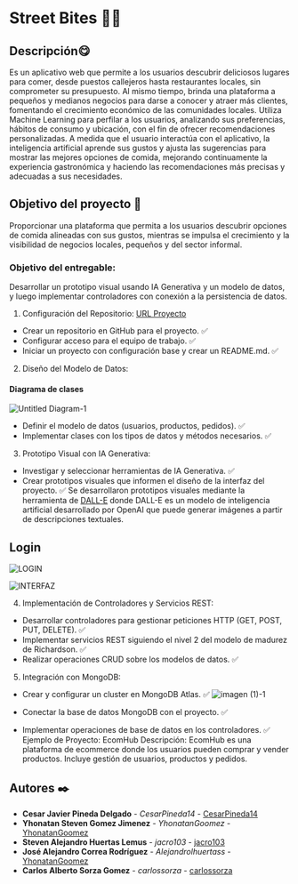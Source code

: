 # Street Bites 🍔🍕


## **Descripción**😋
Es un aplicativo web que permite a los usuarios descubrir deliciosos lugares para comer, desde puestos callejeros hasta restaurantes locales, sin comprometer su presupuesto. Al mismo tiempo, brinda una plataforma a pequeños y medianos negocios para darse a conocer y atraer más clientes, fomentando el crecimiento económico de las comunidades locales. Utiliza Machine Learning para perfilar a los usuarios, analizando sus preferencias, hábitos de consumo y ubicación, con el fin de ofrecer recomendaciones personalizadas. A medida que el usuario interactúa con el aplicativo, la inteligencia artificial aprende sus gustos y ajusta las sugerencias para mostrar las mejores opciones de comida, mejorando continuamente la experiencia gastronómica y haciendo las recomendaciones más precisas y adecuadas a sus necesidades.

## Objetivo del proyecto 🚀

Proporcionar una plataforma que permita a los usuarios descubrir opciones de comida
alineadas con sus gustos, mientras se impulsa el crecimiento y la visibilidad de negocios locales,
pequeños y del sector informal.






### Objetivo del entregable:
Desarrollar un prototipo visual usando IA Generativa y un modelo de datos, y luego implementar controladores con conexión a la persistencia de datos.

1. Configuración del Repositorio: [URL Proyecto](https://github.com/jacro103/Prototipo_ieti)

- Crear un repositorio en GitHub para el proyecto. ✅
- Configurar acceso para el equipo de trabajo. ✅
- Iniciar un proyecto con configuración base y crear un README.md. ✅
2. Diseño del Modelo de Datos:
#### Diagrama de clases

![Untitled Diagram-1](https://github.com/user-attachments/assets/b957b153-0050-42a9-9e71-63d44f444d10)

- Definir el modelo de datos (usuarios, productos, pedidos). ✅
- Implementar clases con los tipos de datos y métodos necesarios. ✅
3. Prototipo Visual con IA Generativa:
- Investigar y seleccionar herramientas de IA Generativa. ✅
- Crear prototipos visuales que informen el diseño de la interfaz del proyecto. ✅
Se desarrollaron prototipos visuales mediante la herramienta de [DALL-E](https://github.com/jacro103/Prototipo_ieti) donde DALL-E es un modelo de inteligencia artificial desarrollado por OpenAI que puede generar imágenes a partir de descripciones textuales. 

## Login
![LOGIN](https://github.com/user-attachments/assets/a001fe7f-5fb3-49fe-9f2d-365368d34d90)


![INTERFAZ](https://github.com/user-attachments/assets/dd2ea5f0-8492-470d-98e7-5b9d14b847a4)


4. Implementación de Controladores y Servicios REST:

- Desarrollar controladores para gestionar peticiones HTTP (GET, POST, PUT, DELETE). ✅
- Implementar servicios REST siguiendo el nivel 2 del modelo de madurez de Richardson. ✅
- Realizar operaciones CRUD sobre los modelos de datos. ✅

5. Integración con MongoDB:

- Crear y configurar un cluster en MongoDB Atlas. ✅
![imagen (1)-1](https://github.com/user-attachments/assets/9a4a2035-94ce-4921-a5bc-9f07c7571684)

- Conectar la base de datos MongoDB con el proyecto. ✅
- Implementar operaciones de base de datos en los controladores. ✅
Ejemplo de Proyecto: EcomHub
Descripción: EcomHub es una plataforma de ecommerce donde los usuarios pueden comprar y vender productos. Incluye gestión de usuarios, productos y pedidos.




## Autores ✒️


* **Cesar Javier Pineda Delgado** - *CesarPineda14* - [CesarPineda14](https://github.com/CesarPineda14)
* **Yhonatan Steven Gomez Jimenez** - *YhonatanGoomez* - [YhonatanGoomez](https://github.com/YhonatanGoomez)
* **Steven Alejandro Huertas Lemus** - *jacro103* - [jacro103](https://github.com/jacro103)
* **José Alejandro Correa Rodríguez** - *Alejandrolhuertass* - [YhonatanGoomez](https://github.com/AlejandroLHuertass)
* **Carlos Alberto Sorza Gomez** - *carlossorza* - [carlossorza](https://github.com/CarlosSorza)

